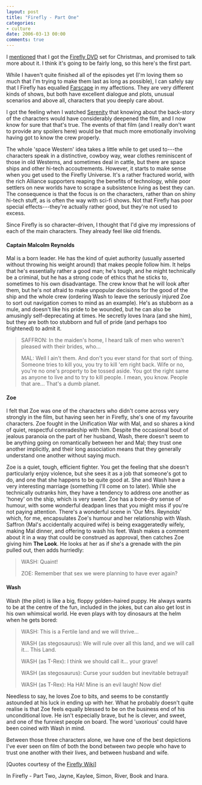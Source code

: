 ```yaml
---
layout: post
title: "Firefly - Part One"
categories:
- culture
date: 2006-03-13 00:00
comments: true
---
```


<p>I <a href="http://www.rousette.org.uk/blog/archives/2006/03/10/husband-soup/">mentioned</a> that I got the <a href="http://www.amazon.co.uk/exec/obidos/redirect?tag=butshesagirl-21%26link_code=xm2%26camp=2025%26creative=165953%26path=http://www.amazon.co.uk/gp/redirect.html%253fASIN=B0001B3YTM%2526tag=butshesagirl-21%2526lcode=xm2%2526cID=2025%2526ccmID=165953%2526location=/o/ASIN/B0001B3YTM%25253FSubscriptionId=02ZH6J1W0649DTNS6002">Firefly DVD</a> set for Christmas, and promised to talk more about it. I think it's going to be fairly long, so this here's the first part.</p>

<p>While I haven't quite finished all of the episodes yet (I'm loving them so much that I'm trying to make them last as long as possible), I can safely say that I Firefly has equalled <a href="http://www.farscape.com/">Farscape</a> in my affections. They are very different kinds of shows, but both have excellent dialogue and plots, unusual scenarios and above all, characters that you deeply care about.</p>

<p>I got the feeling when I watched <a href="http://www.imdb.com/title/tt0379786/?fr=c2l0ZT1kZnx0dD0xfGZiPXV8cG49MHxrdz0xfHE9c2VyZW5pdHl8ZnQ9MXxteD0yMHxsbT01MDB8Y289MXxodG1sPTF8bm09MQ__;fc=1;ft=23;fm=1">Serenity</a> that knowing about the back-story of the characters would have considerably deepened the film, and I now know for sure that that's true. The events of that film (and I really don't want to provide any spoilers here) would be that much more emotionally involving having got to know the crew properly.</p>


<p>The whole 'space Western' idea takes a little while to get used to---the characters speak in a distinctive, cowboy way, wear clothes reminiscent of those in old Westerns, and sometimes deal in cattle, but there are space ships and other hi-tech accoutrements. However, it starts to make sense when you get used to the Firefly Universe. It's a rather fractured world, with the rich Alliance supporters reaping the benefits of technology, while poor settlers on new worlds have to scrape a subsistence living as best they can. The consequence is that the focus is on the characters, rather than on shiny hi-tech stuff, as is often the way with sci-fi shows. Not that Firefly has poor special effects---they're actually rather good, but they're not used to excess.</p>

<p>Since Firefly is so character-driven, I thought that I'd give my impressions of each of the main characters. They already feel like old friends.</p>

<h4>Captain Malcolm Reynolds</h4>

<p>Mal is a born leader. He has the kind of quiet authority (usually asserted without throwing his weight around) that makes people follow him. It helps that he's essentially rather a good man; he's tough, and he might technically be a criminal, but he has a strong code of ethics that he sticks to, sometimes to his own disadvantage. The crew know that he will look after them, but he's not afraid to make unpopular decisions for the good of the ship and the whole crew (ordering Wash to leave the seriously injured Zoe to sort out navigation comes to mind as an example). He's as stubborn as a mule, and doesn't like his pride to be wounded, but he can also be amusingly self-deprecating at times. He secretly loves Inara (and she him), but they are both too stubborn and full of pride (and perhaps too frightened) to admit it.</p>

<blockquote>
<p>SAFFRON: In the maiden's home, I heard talk of men who weren't pleased with their brides, who...</p>

<p>MAL: Well I ain't them. And don't you ever stand for that sort of thing. Someone tries to kill you, you try to kill 'em right back. Wife or no, you're no one's property to be tossed aside. You got the right same as anyone to live and to try to kill people. I mean, you know. People
that are... That's a dumb planet.</p>
</blockquote>

<h4>Zoe</h4>

<p>I felt that Zoe was one of the characters who didn't come across very strongly in the film, but having seen her in Firefly, she's one of my favourite characters. Zoe fought in the Unification War with Mal, and so shares a kind of quiet, respectful comradeship with him. Despite the occasional bout of jealous paranoia on the part of her husband, Wash, there doesn't seem to be anything going on romantically between her and Mal; they trust one another implicitly, and their long association means that they generally understand one another without saying much.</p>

<p>Zoe is a quiet, tough, efficient fighter. You get the feeling that she doesn't particularly enjoy violence, but she sees it as a job that someone's got to do, and one that she happens to be quite good at. She and Wash have a very interesting marriage (something I'll come on to later). While she technically outranks him, they have a tendency to address one another as 'honey' on the ship, which is very sweet. Zoe has a bone-dry sense of humour, with some wonderful deadpan lines that you might miss if you're not paying attention. There's a wonderful scene in 'Our Mrs. Reynolds' which, for me, encapsulates Zoe's humour and her relationship with Wash. Saffron (Mal's accidentally acquired wife) is being exaggeratedly wifely, making Mal dinner, and offering to wash his feet. Wash makes a comment about it in a way that could be construed as approval, then catches Zoe giving him <strong>The Look</strong>. He looks at her as if she's a grenade with the pin pulled out, then adds hurriedly:</p>

<blockquote>
<p>WASH: Quaint!</p>
<p>ZOE: Remember that sex we were planning to have ever again?</p>
</blockquote>

<h4>Wash</h4>

<p>Wash (the pilot) is like a big, floppy golden-haired puppy. He always wants to be at the centre of the fun, included in the jokes, but can also get lost in his own whimsical world. He even plays with toy dinosaurs at the helm when he gets bored:</p>

<blockquote>
<p>WASH: This is a Fertile land and we will thrive... </p>
<p>WASH (as stegosaurus): We will rule over all this land, and we will call it... This Land.</p>
<p>WASH (as T-Rex): I think we should call it... your grave!</p>
<p>WASH (as stegosaurus): Curse your sudden but inevitable betrayal!</p>
<p>WASH (as T-Rex): Ha HA! Mine is an evil laugh! Now die!</p>
</blockquote>

<p>Needless to say, he loves Zoe to bits, and seems to be constantly astounded at his luck in ending up with her. What he probably doesn't quite realise is that Zoe feels equally blessed to be on the business end of his unconditional love. He isn't especially brave, but he is clever, and sweet, and one of the funniest people on board. The word 'uxorious' could have been coined with Wash in mind.</p>

<p>Between those three characters alone, we have one of the best depictions I've ever seen on film of both the bond between two people who have to trust one another with their lives, and between husband and wife.</p>

<p>[Quotes courtesy of the <a href="http://www.fireflywiki.org/">Firefly Wiki</a>]</p>

<p>In Firefly - Part Two, Jayne, Kaylee, Simon, River, Book and Inara.</p>

